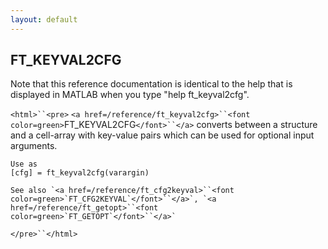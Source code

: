 ```yaml
---
layout: default
---
```


##  FT_KEYVAL2CFG

Note that this reference documentation is identical to the help that is displayed in MATLAB when you type "help ft_keyval2cfg".

`<html>``<pre>`
    `<a href=/reference/ft_keyval2cfg>``<font color=green>`FT_KEYVAL2CFG`</font>``</a>` converts between a structure and a cell-array with key-value
    pairs which can be used for optional input arguments. 
    
    Use as
    [cfg] = ft_keyval2cfg(varargin)
 
    See also `<a href=/reference/ft_cfg2keyval>``<font color=green>`FT_CFG2KEYVAL`</font>``</a>`, `<a href=/reference/ft_getopt>``<font color=green>`FT_GETOPT`</font>``</a>`
`</pre>``</html>`

